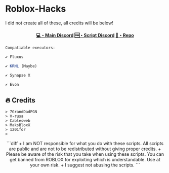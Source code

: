 # Roblox-Hacks

I did not create all of these, all credits will be below!

<h4 align="center">
  <a href="https://discord.gg/qybBqmkcnE">💻・Main Discord</a>
  <a href="https://discord.gg/6cszzzf6sc">🆓・Script Discord</a>
  <a href="https://github.com/Jakee8718/Roblox-Hacks/">📜・Repo</a>
</h4>



```js
Compatiable executors:

✔ Fluxus

✔ KRNL (Maybe)

✔ Synapse X

✔ Evon
```


## :fire: Credits
```sh-session
> 7GrandDadPGN
> V-rusa
> Cablesweb
> MaksBloxX
> 1201for
>
```


<p align="center">
  ```diff
  + I am NOT responsible for what you do with these scripts. All scripts are public and are not to be redistributed without giving proper credits.
  + Please be aware of the risk that you take when using these scripts. You can get banned from ROBLOX for exploiting which is understandable. Use at your own risk.
  + I suggest not abusing the scripts.
  ```
</p>
